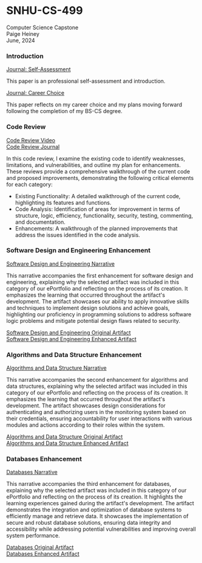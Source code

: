 # SNHU-CS-499
Computer Science Capstone<br>Paige Heiney<br>June, 2024

### Introduction

[Journal: Self-Assessment](CS499/Module%207-1%20Professional%20Self-Assessment.pdf "Journal: Self-Assessment")

This paper is an professional self-assessment and introduction. 

[Journal: Career Choice](CS499/CS-499%20Journal%204-1.pdf "Journal: Career Choice")

This paper reflects on my career choice and my plans moving forward following the completion of my BS-CS degree. 


### Code Review

[Code Review Video]((https://vimeo.com/966035119) "Code Review Video")<br/>
[Code Review Journal](CS499/Code%20Review%20Journal.pdf "Code Review Journal")


In this code review, I examine the existing code to identify weaknesses, limitations, and vulnerabilities, and outline my plan for enhancements. These reviews provide a comprehensive walkthrough of the current code and proposed improvements, demonstrating the following critical elements for each category:

* Existing Functionality: A detailed walkthrough of the current code, highlighting its features and functions.
* Code Analysis: Identification of areas for improvement in terms of structure, logic, efficiency, functionality, security, testing, commenting, and documentation.
* Enhancements: A walkthrough of the planned improvements that address the issues identified in the code analysis.

### Software Design and Engineering Enhancement

[Software Design and Engineering Narrative](CS499/Milestone%202%20Narrative.pdf "Software Design and Engineering - trips.js")

This narrative accompanies the first enhancement for software design and engineering, explaining why the selected artifact was included in this category of our ePortfolio and reflecting on the process of its creation. It emphasizes the learning that occurred throughout the artifact's development. The artifact showcases our ability to apply innovative skills and techniques to implement design solutions and achieve goals, highlighting our proficiency in programming solutions to address software logic problems and mitigate potential design flaws related to security.

[Software Design and Engineering Original Artifact](CS499/Original/trips.js "Software Design and Engineering - Original trips.js")</br>
[Software Design and Engineering Enhanced Artifact](CS499/Enhanced/trips.js "Software Design and Engineering - Enhanced trips.js")


### Algorithms and Data Structure Enhancement

[Algorithms and Data Structure Narrative](CS499/Milestone%203%20Narrative.pdf "Algorithms and Data Structure - index.js")

This narrative accompanies the second enhancement for algorithms and data structures, explaining why the selected artifact was included in this category of our ePortfolio and reflecting on the process of its creation. It emphasizes the learning that occurred throughout the artifact's development. The artifact showcases design considerations for authenticating and authorizing users in the monitoring system based on their credentials, ensuring accountability for user interactions with various modules and actions according to their roles within the system.

[Algorithms and Data Structure Original Artifact](CS499/Original/index.js "Algorithms and Data Structure - Original index.js")</br>
[Algorithms and Data Structure Enhanced Artifact](CS499/Enhanced/index.js "Algorithms and Data Structure - Enhanded index.js")


### Databases Enhancement

[Databases Narrative](CS499/Milestone%204%20Narrative.pdf "Databases - user.js")</br> 


This narrative accompanies the third enhancement for databases, explaining why the selected artifact was included in this category of our ePortfolio and reflecting on the process of its creation. It highlights the learning experiences gained during the artifact's development. The artifact demonstrates the integration and optimization of database systems to efficiently manage and retrieve data. It showcases the implementation of secure and robust database solutions, ensuring data integrity and accessibility while addressing potential vulnerabilities and improving overall system performance.

[Databases Original Artifact](CS499/Original/user.js "Algorithms and Data Structure - Original user.js")</br>
[Databases Enhanced Artifact ](CS499/Enhanced/user.js "Algorithms and Data Structure - Enhanded user.js")







